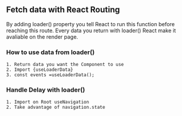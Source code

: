  ## Fetch data with React Routing

 By adding loader() property you tell React to run this function before reaching this route.
 Every data you return with loader() React make it avaliable on the render page.

 ### How to use data from loader()

    1. Return data you want the Component to use
    2. Import {useLoaderData} 
    3. const events =useLoaderData();

### Handle Delay with loader()

    1. Import on Root useNavigation
    2. Take advantage of navigation.state

